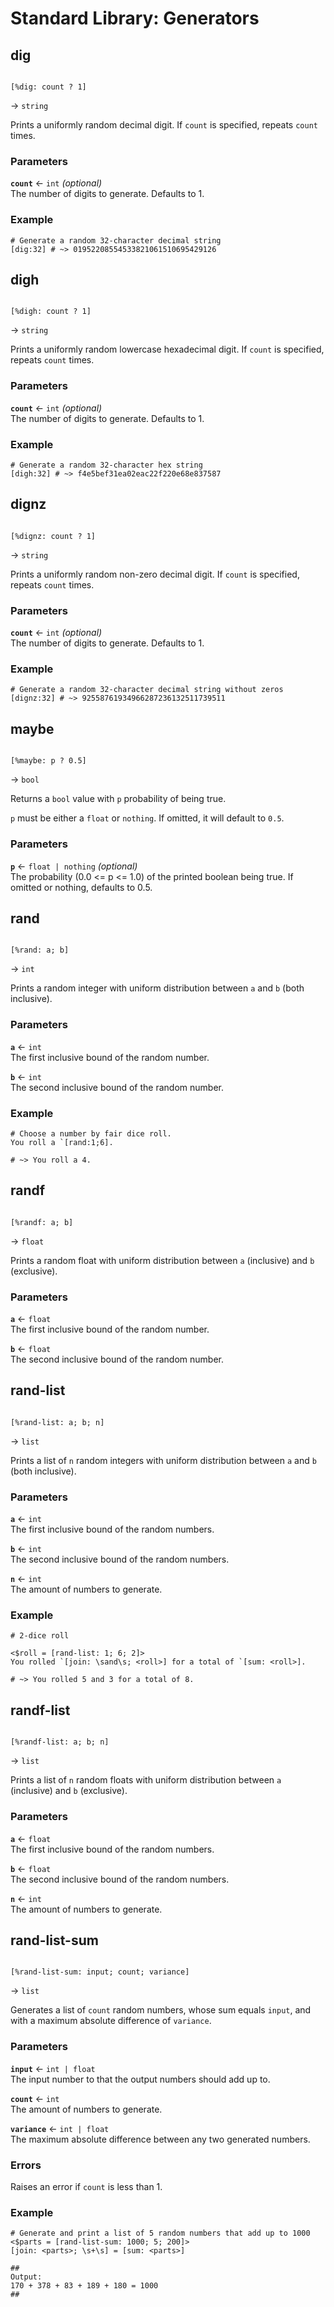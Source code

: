 # Standard Library: Generators

## dig

```rant

[%dig: count ? 1]

```
&rarr; `string`

Prints a uniformly random decimal digit. If `count` is specified, repeats `count` times.

### Parameters

**`count`** &larr; `int` *(optional)* <br/>
The number of digits to generate. Defaults to 1.

### Example

```rant
# Generate a random 32-character decimal string
[dig:32] # ~> 01952208554533821061510695429126
```


## digh

```rant

[%digh: count ? 1]

```
&rarr; `string`

Prints a uniformly random lowercase hexadecimal digit. If `count` is specified, repeats `count` times.

### Parameters

**`count`** &larr; `int` *(optional)* <br/>
The number of digits to generate. Defaults to 1.

### Example

```rant
# Generate a random 32-character hex string
[digh:32] # ~> f4e5bef31ea02eac22f220e68e837587
```


## dignz

```rant

[%dignz: count ? 1]

```
&rarr; `string`

Prints a uniformly random non-zero decimal digit. If `count` is specified, repeats `count` times.

### Parameters

**`count`** &larr; `int` *(optional)* <br/>
The number of digits to generate. Defaults to 1.

### Example

```rant
# Generate a random 32-character decimal string without zeros
[dignz:32] # ~> 92558761934966287236132511739511
```


## maybe

```rant

[%maybe: p ? 0.5]

```
&rarr; `bool`

Returns a `bool` value with `p` probability of being true.

`p` must be either a `float` or `nothing`. If omitted, it will default to `0.5`.

### Parameters

**`p`** &larr; `float | nothing` *(optional)* <br/>
The probability (0.0 <= p <= 1.0) of the printed boolean being true. 
If omitted or nothing, defaults to 0.5.


## rand

```rant

[%rand: a; b]

```
&rarr; `int`

Prints a random integer with uniform distribution between `a` and `b` (both inclusive).

### Parameters

**`a`** &larr; `int` <br/>
The first inclusive bound of the random number.

**`b`** &larr; `int` <br/>
The second inclusive bound of the random number.

### Example

```rant
# Choose a number by fair dice roll.
You roll a `[rand:1;6].

# ~> You roll a 4.
```


## randf

```rant

[%randf: a; b]

```
&rarr; `float`

Prints a random float with uniform distribution between `a` (inclusive) and `b` (exclusive).

### Parameters

**`a`** &larr; `float` <br/>
The first inclusive bound of the random number.

**`b`** &larr; `float` <br/>
The second inclusive bound of the random number.


## rand-list

```rant

[%rand-list: a; b; n]

```
&rarr; `list`

Prints a list of `n` random integers with uniform distribution between `a` and `b` (both inclusive).

### Parameters

**`a`** &larr; `int` <br/>
The first inclusive bound of the random numbers.

**`b`** &larr; `int` <br/>
The second inclusive bound of the random numbers.

**`n`** &larr; `int` <br/>
The amount of numbers to generate.

### Example

```rant
# 2-dice roll

<$roll = [rand-list: 1; 6; 2]>
You rolled `[join: \sand\s; <roll>] for a total of `[sum: <roll>].

# ~> You rolled 5 and 3 for a total of 8.
```


## randf-list

```rant

[%randf-list: a; b; n]

```
&rarr; `list`

Prints a list of `n` random floats with uniform distribution between `a` (inclusive) and `b` (exclusive).

### Parameters

**`a`** &larr; `float` <br/>
The first inclusive bound of the random numbers.

**`b`** &larr; `float` <br/>
The second inclusive bound of the random numbers.

**`n`** &larr; `int` <br/>
The amount of numbers to generate.


## rand-list-sum

```rant

[%rand-list-sum: input; count; variance]

```
&rarr; `list`

Generates a list of `count` random numbers, whose sum equals `input`, and with a maximum absolute difference of `variance`.

### Parameters

**`input`** &larr; `int | float` <br/>
The input number to that the output numbers should add up to.

**`count`** &larr; `int` <br/>
The amount of numbers to generate.

**`variance`** &larr; `int | float` <br/>
The maximum absolute difference between any two generated numbers. 

### Errors

Raises an error if `count` is less than 1.

### Example

```rant
# Generate and print a list of 5 random numbers that add up to 1000
<$parts = [rand-list-sum: 1000; 5; 200]>
[join: <parts>; \s+\s] = [sum: <parts>]

##
Output:
170 + 378 + 83 + 189 + 180 = 1000
##
```